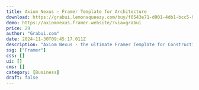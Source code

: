 ```yaml
---
title: Axiom Nexus — Framer Template for Architecture
download: https://grabui.lemonsqueezy.com/buy/f0543e71-d901-4db1-bcc5-9525687aa6e5
demo: https://axiomnexus.framer.website/?via=grabui
price: 29
author: "Grabui.com"
date: 2024-11-30T09:45:17.011Z
description: "Axiom Nexus - the ultimate Framer Template for Construction & Architecture. Perfectly crafted for architecture and construction companies, Axiom Nexus offers a stunning collection of 15 meticulously designed templates."
ssg: ["Framer"]
css: []
ui: []
cms: []
category: [Business]
draft: false
---
```

